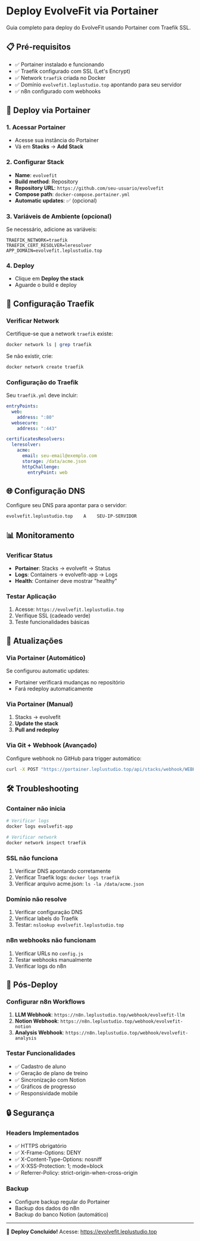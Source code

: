 # Deploy EvolveFit via Portainer

Guia completo para deploy do EvolveFit usando Portainer com Traefik SSL.

## 📋 Pré-requisitos

- ✅ Portainer instalado e funcionando
- ✅ Traefik configurado com SSL (Let's Encrypt)
- ✅ Network `traefik` criada no Docker
- ✅ Domínio `evolvefit.leplustudio.top` apontando para seu servidor
- ✅ n8n configurado com webhooks

## 🚀 Deploy via Portainer

### 1. Acessar Portainer
- Acesse sua instância do Portainer
- Vá em **Stacks** → **Add Stack**

### 2. Configurar Stack
- **Name**: `evolvefit`
- **Build method**: Repository
- **Repository URL**: `https://github.com/seu-usuario/evolvefit`
- **Compose path**: `docker-compose.portainer.yml`
- **Automatic updates**: ✅ (opcional)

### 3. Variáveis de Ambiente (opcional)
Se necessário, adicione as variáveis:
```
TRAEFIK_NETWORK=traefik
TRAEFIK_CERT_RESOLVER=leresolver
APP_DOMAIN=evolvefit.leplustudio.top
```

### 4. Deploy
- Clique em **Deploy the stack**
- Aguarde o build e deploy

## 🔧 Configuração Traefik

### Verificar Network
Certifique-se que a network `traefik` existe:
```bash
docker network ls | grep traefik
```

Se não existir, crie:
```bash
docker network create traefik
```

### Configuração do Traefik
Seu `traefik.yml` deve incluir:
```yaml
entryPoints:
  web:
    address: ":80"
  websecure:
    address: ":443"

certificatesResolvers:
  leresolver:
    acme:
      email: seu-email@exemplo.com
      storage: /data/acme.json
      httpChallenge:
        entryPoint: web
```

## 🌐 Configuração DNS

Configure seu DNS para apontar para o servidor:
```
evolvefit.leplustudio.top    A    SEU-IP-SERVIDOR
```

## 📊 Monitoramento

### Verificar Status
- **Portainer**: Stacks → evolvefit → Status
- **Logs**: Containers → evolvefit-app → Logs
- **Health**: Container deve mostrar "healthy"

### Testar Aplicação
1. Acesse: `https://evolvefit.leplustudio.top`
2. Verifique SSL (cadeado verde)
3. Teste funcionalidades básicas

## 🔄 Atualizações

### Via Portainer (Automático)
Se configurou automatic updates:
- Portainer verificará mudanças no repositório
- Fará redeploy automaticamente

### Via Portainer (Manual)
1. Stacks → evolvefit
2. **Update the stack**
3. **Pull and redeploy**

### Via Git + Webhook (Avançado)
Configure webhook no GitHub para trigger automático:
```bash
curl -X POST "https://portainer.leplustudio.top/api/stacks/webhook/WEBHOOK-ID"
```

## 🛠️ Troubleshooting

### Container não inicia
```bash
# Verificar logs
docker logs evolvefit-app

# Verificar network
docker network inspect traefik
```

### SSL não funciona
1. Verificar DNS apontando corretamente
2. Verificar Traefik logs: `docker logs traefik`
3. Verificar arquivo acme.json: `ls -la /data/acme.json`

### Domínio não resolve
1. Verificar configuração DNS
2. Verificar labels do Traefik
3. Testar: `nslookup evolvefit.leplustudio.top`

### n8n webhooks não funcionam
1. Verificar URLs no `config.js`
2. Testar webhooks manualmente
3. Verificar logs do n8n

## 📱 Pós-Deploy

### Configurar n8n Workflows
1. **LLM Webhook**: `https://n8n.leplustudio.top/webhook/evolvefit-llm`
2. **Notion Webhook**: `https://n8n.leplustudio.top/webhook/evolvefit-notion`
3. **Analysis Webhook**: `https://n8n.leplustudio.top/webhook/evolvefit-analysis`

### Testar Funcionalidades
- ✅ Cadastro de aluno
- ✅ Geração de plano de treino
- ✅ Sincronização com Notion
- ✅ Gráficos de progresso
- ✅ Responsividade mobile

## 🔒 Segurança

### Headers Implementados
- ✅ HTTPS obrigatório
- ✅ X-Frame-Options: DENY
- ✅ X-Content-Type-Options: nosniff
- ✅ X-XSS-Protection: 1; mode=block
- ✅ Referrer-Policy: strict-origin-when-cross-origin

### Backup
- Configure backup regular do Portainer
- Backup dos dados do n8n
- Backup do banco Notion (automático)

---

🎉 **Deploy Concluído!** Acesse: https://evolvefit.leplustudio.top